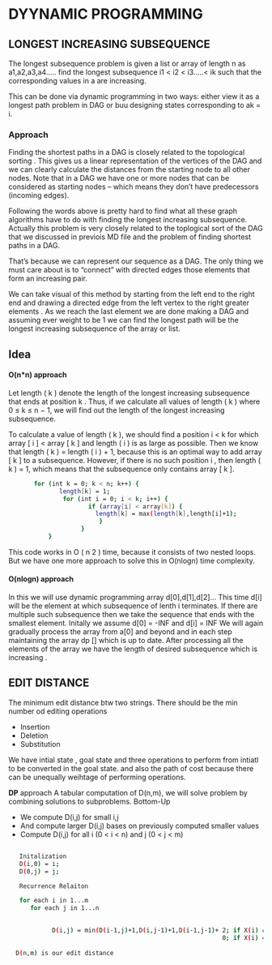 
# DYYNAMIC PROGRAMMING

## LONGEST INCREASING SUBSEQUENCE

The longest subsequence problem is given a list or array of length n as a1,a2,a3,a4.....
find the longest subsequence i1 < i2 < i3.....< ik such that the corresponding values in a 
are increasing.

This can be done via dynamic programming in two ways: either view it as a longest path problem in DAG or buu designing states corresponding
to ak = i.

###  Approach

Finding the shortest paths in a DAG is closely related to the topological sorting 
. This gives us a linear representation of the vertices of the DAG and we can 
clearly calculate the distances from the starting node to all other nodes.
 Note that in a DAG we have one or more nodes that can be considered as
 starting nodes – which means they don’t have predecessors (incoming edges).

 Following the words above is pretty hard to find what all these graph algorithms
 have to do with finding the longest increasing  subsequence. Actually 
 this problem is very closely related to the toplogical sort of the DAG that we discussed in previois MD file
 and the problem of finding shortest paths in a DAG.

  That’s because we can represent our sequence as a DAG. The only thing we must
  care about is to “connect” with directed edges those elements that form an
 increasing pair. 

We can take visual of this method by starting from the left end to the right end 
and drawing a directed edge from the left vertex to the right greater elements . As we reach the last element we are done 
making a DAG and assuming ever weight to be 1 we can find the longest path will be the longest increasing subsequence of the array or list.
## Idea
#### O(n*n) approach
Let length ( k ) denote the length of the longest increasing subsequence that
ends at position k . Thus, if we calculate all values of length ( k ) where 0 ≤ k ≤ n − 1,
we will find out the length of the longest increasing subsequence. 

To calculate a value of length ( k ), we should find a position i < k for which
array [ i ] < array [ k ] and length ( i ) is as large as possible. Then we know that
length ( k ) = length ( i ) + 1, because this is an optimal way to add array [ k ] to a
subsequence. However, if there is no such position i , then length ( k ) = 1, which
means that the subsequence only contains array [ k ].

```bash
       for (int k = 0; k < n; k++) {
              length[k] = 1;
               for (int i = 0; i < k; i++) {
                      if (array[i] < array[k]) {
                        length[k] = max(length[k],length[i]+1);
                         }
                    }
           }
```

This code works in O ( n 2 ) time, because it consists of two nested loops. But we have one more approach to solve this in 
O(nlogn) time complexity.

#### O(nlogn) approach
In this we will use dynamic programming array d[0],d[1],d[2]... This time d[i] will be the element at which 
subsequence of lenth i terminates. If there are multiple such subsequence then we take the sequence that ends with the smallest element.
Initally we assume d[0] = -INF and d[i] = INF
We will again gradually process the array from a[0] and beyond and in each step maintaining the array dp
[] which is up to date.
After processing all the elements of the array we have the length of desired subsequence which is increasing .



## EDIT DISTANCE

The minimum edit distance btw two strings. There should be the min number od editing operations
- Insertion
- Deletion
- Substitution

We have intial state , goal state and three operations to perform from intiatl to be converted in the goal state.
and also the path of cost because there can be unequally weihtage of performing operations.

**DP** approach
A tabular computation of D(n,m), we will solve problem by combining solutions to subproblems.
Bottom-Up 
- We compute D(i,j) for small i,j
- And compute larger D(i,j) bases on previously computed smaller values
- Compute D(i,j) for all i (0 < i < n) and j (0 < j < m) 

```bash

   Initalization 
   D(i,0) = i;
   D(0,j) = j;

   Recurrence Relaiton 

   for each i in 1...m
      for each j in 1...n 
         

            D(i,j) = min(D(i-1,j)+1,D(i,j-1)+1,D(i-1,j-1)+ 2; if X(i) ≠ Y(j)  )
                                                           0; if X(i) = Y(j)!))
  
  D(n,m) is our edit distance

  ```
